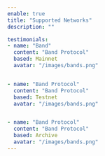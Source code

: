 ```yaml
---
enable: true
title: "Supported Networks"
description: ""

testimonials:
- name: "Band"
  content: "Band Protocol"
  based: Mainnet
  avatar: "/images/bands.png"


- name: "Band Protocol"
  content: "Band Protocol"
  based: Testnet
  avatar: "/images/bands.png"


- name: "Band Protocol"
  content: "Band Protocol"
  based: Archive
  avatar: "/images/bands.png"
---
```

